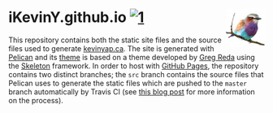 # iKevinY.github.io [![1]][2] <img align="right" width=76 src="theme/static/images/apple-touch-icon-152x152.png?raw=true"/>

This repository contains both the static site files and the source files used to generate [kevinyap.ca](http://kevinyap.ca). The site is generated with [Pelican](http://getpelican.com) and its [theme](theme/) is based on a theme developed by [Greg Reda](http://www.gregreda.com) using the [Skeleton](http://www.getskeleton.com) framework. In order to host with [GitHub Pages](http://pages.github.com), the repository contains two distinct branches; the `src` branch contains the source files that Pelican uses to generate the static files which are pushed to the `master` branch automatically by Travis CI (see [this blog post](http://kevinyap.ca/2014/06/deploying-pelican-sites-using-travis-ci/) for more information on the process).

[1]: http://img.shields.io/travis/iKevinY/iKevinY.github.io/src.svg?style=flat "Build Status"
[2]: https://travis-ci.org/iKevinY/iKevinY.github.io
